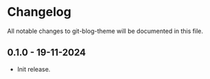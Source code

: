 # Changelog

All notable changes to git-blog-theme will be documented in this file.

## 0.1.0 - 19-11-2024

- Init release.
